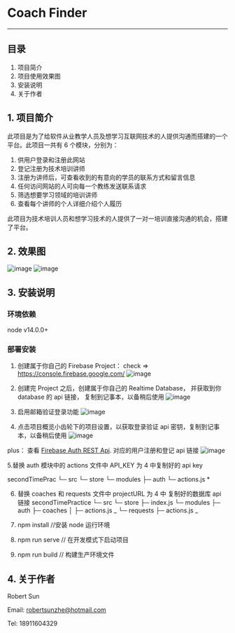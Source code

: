 # Coach Finder

---

## 目录

1. 项目简介
2. 项目使用效果图
3. 安装说明
4. 关于作者

## 1. 项目简介

此项目是为了给软件从业教学人员及想学习互联网技术的人提供沟通而搭建的一个平台。此项目一共有 6 个模块，分别为：

1. 供用户登录和注册此网站
2. 登记注册为技术培训讲师
3. 注册为讲师后，可查看收到的有意向的学员的联系方式和留言信息
4. 任何访问网站的人可向每一个教练发送联系请求
5. 筛选想要学习领域的培训讲师
6. 查看每个讲师的个人详细介绍个人履历

此项目为技术培训人员和想学习技术的人提供了一对一培训直接沟通的机会，搭建了平台。

## 2. 效果图

![image](https://img-blog.csdnimg.cn/20210428125352408.gif)
![image](https://img-blog.csdnimg.cn/20210428125351825.gif)

## 3. 安装说明

### 环境依赖

node v14.0.0+

### 部署安装

1. 创建属于你自己的 Firebase Project： check => https://console.firebase.google.com/
   ![image](https://img-blog.csdnimg.cn/20210428211607145.png?x-oss-process=image/watermark,type_ZmFuZ3poZW5naGVpdGk,shadow_10,text_aHR0cHM6Ly9ibG9nLmNzZG4ubmV0L3dlaXhpbl80MjY1NTcxNw==,size_16,color_FFFFFF,t_70)
2. 创建完 Project 之后，创建属于你自己的 Realtime Database， 并获取到你 database 的 api 链接， 复制到记事本，以备稍后使用
   ![image](https://img-blog.csdnimg.cn/20210428211553275.png?x-oss-process=image/watermark,type_ZmFuZ3poZW5naGVpdGk,shadow_10,text_aHR0cHM6Ly9ibG9nLmNzZG4ubmV0L3dlaXhpbl80MjY1NTcxNw==,size_16,color_FFFFFF,t_70)
3. 启用邮箱验证登录功能
   ![image](https://img-blog.csdnimg.cn/20210428211703131.png?x-oss-process=image/watermark,type_ZmFuZ3poZW5naGVpdGk,shadow_10,text_aHR0cHM6Ly9ibG9nLmNzZG4ubmV0L3dlaXhpbl80MjY1NTcxNw==,size_16,color_FFFFFF,t_70)

4. 点击项目概览小齿轮下的项目设置，以获取登录验证 api 密钥，复制到记事本，以备稍后使用
   ![image](https://img-blog.csdnimg.cn/20210428212050495.png?x-oss-process=image/watermark,type_ZmFuZ3poZW5naGVpdGk,shadow_10,text_aHR0cHM6Ly9ibG9nLmNzZG4ubmV0L3dlaXhpbl80MjY1NTcxNw==,size_16,color_FFFFFF,t_70)

plus： 查看 [Firebase Auth REST Api](https://firebase.google.com/docs/reference/rest/auth?authuser=0#section-create-email-password). 对应的用户注册和登记 api 链接
![image](https://img-blog.csdnimg.cn/20210428213455260.png?x-oss-process=image/watermark,type_ZmFuZ3poZW5naGVpdGk,shadow_10,text_aHR0cHM6Ly9ibG9nLmNzZG4ubmV0L3dlaXhpbl80MjY1NTcxNw==,size_16,color_FFFFFF,t_70)

5.替换 auth 模块中的 actions 文件中 API_KEY 为 4 中复制好的 api key

secondTimePrac
└─ src
└─ store
└─ modules
├─ auth
└─ actions.js \*

6. 替换 coaches 和 requests 文件中 projectURL 为 4 中 复制好的数据库 api 链接
   secondTimePractice
   └─ src
   └─ store
   ├─ index.js
   └─ modules
   ├─ auth
   ├─ coaches
   │ ├─ actions.js _
   └─ requests
   ├─ actions.js _

7. npm install //安装 node 运行环境
8. npm run serve // 在开发模式下启动项目
9. npm run build // 构建生产环境文件

## 4. 关于作者

Robert Sun

Email: robertsunzhe@hotmail.com

Tel: 18911604329
